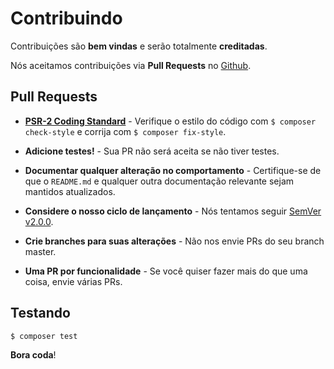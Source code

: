 # Contribuindo

Contribuições são **bem vindas** e serão totalmente **creditadas**.

Nós aceitamos contribuições via **Pull Requests** no [Github](https://github.com/flyingluscas/correios-php).

## Pull Requests

- **[PSR-2 Coding Standard](https://github.com/php-fig/fig-standards/blob/master/accepted/PSR-2-coding-style-guide.md)** - Verifique o estilo do código com ``$ composer check-style`` e corrija com ``$ composer fix-style``.

- **Adicione testes!** - Sua PR não será aceita se não tiver testes.

- **Documentar qualquer alteração no comportamento** - Certifique-se de que o `README.md` e qualquer outra documentação relevante sejam mantidos atualizados.

- **Considere o nosso ciclo de lançamento** - Nós tentamos seguir [SemVer v2.0.0](http://semver.org/).

- **Crie branches para suas alterações** - Não nos envie PRs do seu branch master.

- **Uma PR por funcionalidade** - Se você quiser fazer mais do que uma coisa, envie várias PRs.

## Testando

``` bash
$ composer test
```

**Bora coda**!
